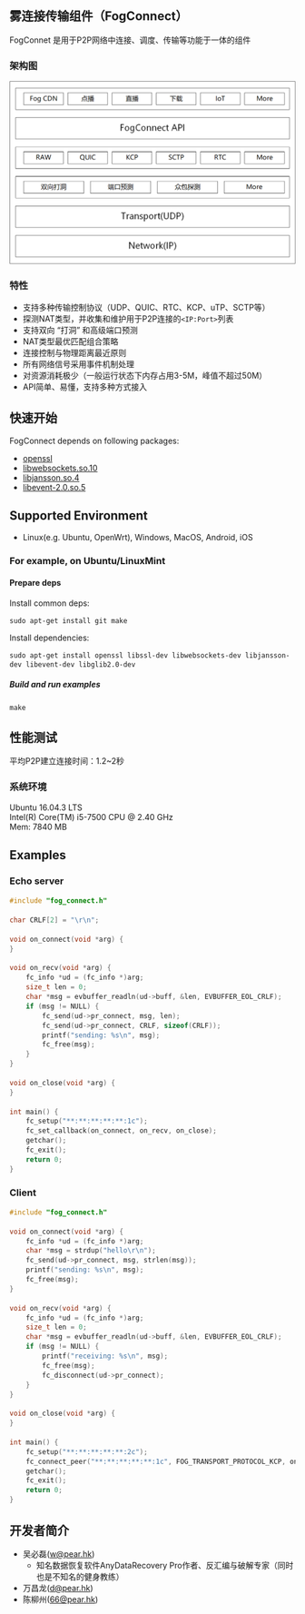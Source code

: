 ## 雾连接传输组件（FogConnect）

FogConnet 是用于P2P网络中连接、调度、传输等功能于一体的组件

### 架构图
![fog connect 架构图](./doc/images/fogconnectstack.png)

### 特性
- 支持多种传输控制协议（UDP、QUIC、RTC、KCP、uTP、SCTP等）
- 探测NAT类型，并收集和维护用于P2P连接的`<IP:Port>`列表
- 支持双向 “打洞” 和高级端口预测
- NAT类型最优匹配组合策略
- 连接控制与物理距离最近原则
- 所有网络信号采用事件机制处理
- 对资源消耗极少（一般运行状态下内存占用3-5M，峰值不超过50M）
- API简单、易懂，支持多种方式接入

## 快速开始
FogConnect depends on following packages:
- [openssl](https://www.cnblogs.com/emanlee/p/6100019.html)
- [libwebsockets.so.10](https://libwebsockets.org/)
- [libjansson.so.4](https://github.com/akheron/jansson)
- [libevent-2.0.so.5](https://github.com/libevent/libevent)


## Supported Environment
- Linux(e.g. Ubuntu, OpenWrt), Windows, MacOS, Android, iOS

### For example, on Ubuntu/LinuxMint

#### Prepare deps
Install common deps:

``` shell
sudo apt-get install git make
```

Install dependencies:

``` shell
sudo apt-get install openssl libssl-dev libwebsockets-dev libjansson-dev libevent-dev libglib2.0-dev
```

##### Build and run examples
``` shell
make
```

## 性能测试
平均P2P建立连接时间：1.2~2秒

### 系统环境
Ubuntu 16.04.3 LTS \
Intel(R) Core(TM) i5-7500 CPU @ 2.40 GHz \
Mem: 7840 MB
## Examples

### Echo server
```C
#include "fog_connect.h"

char CRLF[2] = "\r\n";

void on_connect(void *arg) {
}

void on_recv(void *arg) {
    fc_info *ud = (fc_info *)arg;
    size_t len = 0;
    char *msg = evbuffer_readln(ud->buff, &len, EVBUFFER_EOL_CRLF);
    if (msg != NULL) {
        fc_send(ud->pr_connect, msg, len);
        fc_send(ud->pr_connect, CRLF, sizeof(CRLF));
        printf("sending: %s\n", msg);
        fc_free(msg);
    }
}

void on_close(void *arg) {
}

int main() {
    fc_setup("**:**:**:**:**:1c");
    fc_set_callback(on_connect, on_recv, on_close);
    getchar();
    fc_exit();
    return 0;
}

```
### Client

```C
#include "fog_connect.h"

void on_connect(void *arg) {
    fc_info *ud = (fc_info *)arg;
    char *msg = strdup("hello\r\n");
    fc_send(ud->pr_connect, msg, strlen(msg));
    printf("sending: %s\n", msg);
    fc_free(msg);
}

void on_recv(void *arg) {
    fc_info *ud = (fc_info *)arg;
    size_t len = 0;
    char *msg = evbuffer_readln(ud->buff, &len, EVBUFFER_EOL_CRLF);
    if (msg != NULL) {
        printf("receiving: %s\n", msg);
        fc_free(msg);
        fc_disconnect(ud->pr_connect);
    }
}

void on_close(void *arg) {
}

int main() {
    fc_setup("**:**:**:**:**:2c");
    fc_connect_peer("**:**:**:**:**:1c", FOG_TRANSPORT_PROTOCOL_KCP, on_connect, on_recv, on_close);
    getchar();
    fc_exit();
    return 0;
}

```

## 开发者简介
- 吴必磊(w@pear.hk)
    - 知名数据恢复软件AnyDataRecovery Pro作者、反汇编与破解专家（同时也是不知名的健身教练）
- 万昌龙(d@pear.hk)
- 陈柳州(66@pear.hk)
